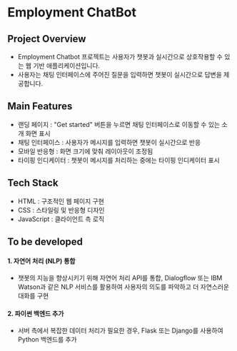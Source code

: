 # Employment ChatBot
## Project Overview
- Employment Chatbot 프로젝트는 사용자가 챗봇과 실시간으로 상호작용할 수 있는 웹 기반 애플리케이션입니다.
- 사용자는 채팅 인터페이스에 주어진 질문을 입력하면 챗봇이 실시간으로 답변을 제공합니다.

## Main Features
- 랜딩 페이지 : "Get started" 버튼을 누르면 채팅 인터페이스로 이동할 수 있는 소개 화면 표시
- 채팅 인터페이스 : 사용자가 메시지를 입력하면 챗봇이 실시간으로 반응
- 모바일 반응형 : 화면 크기에 맞춰 레이아웃이 조정됨
- 타이핑 인디케이터 : 챗봇이 메시지를 처리하는 중에는 타이핑 인디케이터 표시

## Tech Stack
- HTML : 구조적인 웹 페이지 구현
- CSS : 스타일링 및 반응형 디자인
- JavaScript : 클라이언트 측 로직

## To be developed
#### 1. 자연어 처리 (NLP) 통합
- 챗봇의 지능을 향상시키기 위해 자연어 처리 API를 통합, Dialogflow 또는 IBM Watson과 같은 NLP 서비스를 활용하여 사용자의 의도를 파악하고 더 자연스러운 대화를 구현
#### 2. 파이썬 백엔드 추가
- 서버 측에서 복잡한 데이터 처리가 필요한 경우, Flask 또는 Django를 사용하여 Python 백엔드를 추가

